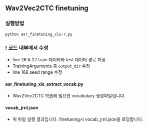 ## Wav2Vec2CTC finetuning

### 실행방법
```
python asr_finetuning_xls-r.py
```

### ! 코드 내부에서 수정
- line 26 & 27 train 데이터와 test 데이터 경로 지정
- TrainingArguments 중 `output_dir` 수정
- line 168 seed range 수정


#### asr_finetuning_xls_extract_vocab.py
- Wav2Vec2CTC 학습에 필요한 vocabulary 생성파일입니다.

#### vocab_jrnl.json
- 위 파일 실행 결과입니다. finetuning시 vocab_jrnl.json을 로딩합니다.

